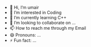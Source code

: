 - 👋 Hi, I’m umair
- 👀 I’m interested in Coding
- 🌱 I’m currently learning C++
- 💞️ I’m looking to collaborate on ...
- 📫 How to reach me through my Email
- 😄 Pronouns: ...
- ⚡ Fun fact: ...

<!---
Umair9021/Umair9021 is a ✨ special ✨ repository because its `README.md` (this file) appears on your GitHub profile.
You can click the Preview link to take a look at your changes.
--->
